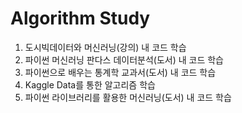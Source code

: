 # Algorithm Study
1. 도시빅데이터와 머신러닝(강의) 내 코드 학습
2. 파이썬 머신러닝 판다스 데이터분석(도서) 내 코드 학습
3. 파이썬으로 배우는 통계학 교과서(도서) 내 코드 학습
4. Kaggle Data를 통한 알고리즘 학습
5. 파이썬 라이브러리를 활용한 머신러닝(도서) 내 코드 학습
